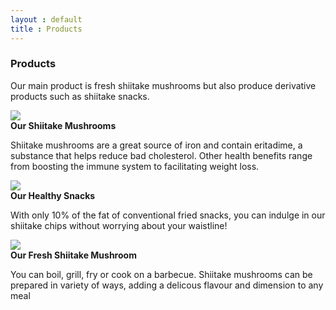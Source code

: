 ```yaml
---
layout : default
title : Products
---
```


### Products

Our main product is fresh shiitake mushrooms but also produce derivative products such as shiitake snacks.
<div class="row">
	<div class="col-sm-6 col-md-4">
		<div class="thumbnail">
			<img src="{{urls.media}}/shiitake-mushrooms.jpg"/>
			<div class="caption">
				<strong>Our Shiitake Mushrooms</strong>
				<p>Shiitake mushrooms are a great source of iron and contain eritadime, a substance that helps reduce
				bad cholesterol. Other health benefits range from boosting the immune system to facilitating weight loss.</p>
			</div>
		</div>
	</div>
	<div class="col-sm-6 col-md-4">
		<div class="thumbnail">
			<img src="{{urls.media}}/healthy-snacks.jpg" />
			<div class="caption">
				<strong>Our Healthy Snacks</strong>
				<p>With only 10% of the fat of conventional fried snacks, you can indulge in our shiitake chips without worrying about your waistline!</p>
			</div>
		</div>
	</div>
	<div class="col-sm-6 col-md-4">
		<div class="thumbnail">
			<img src="{{urls.media}}/fresh-shiitake-mushrooms.jpg" />
			<div class="caption">
				<strong>Our Fresh Shiitake Mushroom</strong>
				<p>You can boil, grill, fry or cook on a barbecue. Shiitake mushrooms can be prepared in variety of ways, adding a delicous flavour and dimension to any meal</p>
			</div>
		</div>
	</div>
</div>